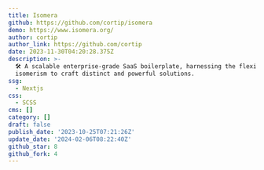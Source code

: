 ```yaml
---
title: Isomera
github: https://github.com/cortip/isomera
demo: https://www.isomera.org/
author: cortip
author_link: https://github.com/cortip
date: 2023-11-30T04:20:28.375Z
description: >-
  🛠 A scalable enterprise-grade SaaS boilerplate, harnessing the flexibility of
  isomerism to craft distinct and powerful solutions.
ssg:
  - Nextjs
css:
  - SCSS
cms: []
category: []
draft: false
publish_date: '2023-10-25T07:21:26Z'
update_date: '2024-02-06T08:22:40Z'
github_star: 8
github_fork: 4
---
```

